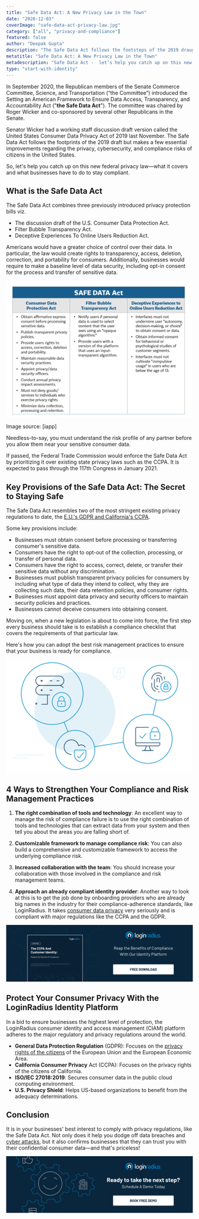 ```yaml
---
title: "Safe Data Act: A New Privacy Law in the Town"
date: "2020-12-03"
coverImage: "safe-data-act-privacy-law.jpg"
category: ["all", "privacy-and-compliance"]
featured: false
author: "Deepak Gupta"
description: "The Safe Data Act follows the footsteps of the 2019 draught, but makes a few major changes to the threats of people in the United States to privacy, cybersecurity, and compliance."
metatitle: "Safe Data Act: A New Privacy Law in the Town"
metadescription: "Safe Data Act -  let’s help you catch up on this new federal privacy law. Find out its key provisions for Americans  and what businesses have to do to stay compliant."
type: "start-with-identity"
---
```


In September 2020, the Republican members of the Senate Commerce Committee, Science, and Transportation (“the Committee”) introduced the Setting an American Framework to Ensure Data Access, Transparency, and Accountability Act ("**the Safe Data Act**"). The committee was chaired by Roger Wicker and co-sponsored by several other Republicans in the Senate.

Senator Wicker had a working staff discussion draft version called the United States Consumer Data Privacy Act of 2019 last November. The Safe Data Act follows the footprints of the 2019 draft but makes a few essential improvements regarding the privacy, cybersecurity, and compliance risks of citizens in the United States.

So, let's help you catch up on this new federal privacy law—what it covers and what businesses have to do to stay compliant.

## What is the Safe Data Act

The Safe Data Act combines three previously introduced privacy protection bills viz.

- The discussion draft of the U.S. Consumer Data Protection Act.
- Filter Bubble Transparency Act.
- Deceptive Experiences To Online Users Reduction Act.

Americans would have a greater choice of control over their data. In particular, the law would create rights to transparency, access, deletion, correction, and portability for consumers. Additionally, businesses would require to make a baseline level of data security, including opt-in consent for the process and transfer of sensitive data.

![alt_text](safe-data-act.png "safe-data-act")

Image source: [iapp]

Needless-to-say, you must understand the risk profile of any partner before you allow them near your sensitive consumer data.

If passed, the Federal Trade Commission would enforce the Safe Data Act by prioritizing it over existing state privacy laws such as the CCPA. It is expected to pass through the 117th Congress in January 2021.

## Key Provisions of the Safe Data Act: The Secret to Staying Safe

The Safe Data Act resembles two of the most stringent existing privacy regulations to date, the [E.U.'s GDPR and California's CCPA](https://www.loginradius.com/blog/2019/09/ccpa-vs-gdpr-the-compliance-war/).

Some key provisions include:

- Businesses must obtain consent before processing or transferring consumer's sensitive data.
- Consumers have the right to opt-out of the collection, processing, or transfer of personal data.
- Consumers have the right to access, correct, delete, or transfer their sensitive data without any discrimination.
- Businesses must publish transparent privacy policies for consumers by including what type of data they intend to collect, why they are collecting such data, their data retention policies, and consumer rights.
- Businesses must appoint data privacy and security officers to maintain security policies and practices.
- Businesses cannot deceive consumers into obtaining consent.

Moving on, when a new legislation is about to come into force, the first step every business should take is to establish a compliance checklist that covers the requirements of that particular law.

Here's how you can adopt the best risk management practices to ensure that your business is ready for compliance.

![protect-your-consumer-privacy-with-loginradius](protect-your-consumer-privacy-with-loginradius.png)

## 4 Ways to Strengthen Your Compliance and Risk Management Practices

1. **The right combination of tools and technology**: An excellent way to manage the risk of compliance failure is to use the right combination of tools and technologies that can extract data from your system and then tell you about the areas you are falling short of.

2. **Customizable framework to manage compliance risk**: You can also build a comprehensive and customizable framework to access the underlying compliance risk.

3. **Increased collaboration with the team**: You should increase your collaboration with those involved in the compliance and risk management teams.

4. **Approach an already compliant identity provider**: Another way to look at this is to get the job done by onboarding providers who are already big names in the industry for their compliance-adherence standards, like LoginRadius. It takes [consumer data privacy](https://www.loginradius.com/blog/2020/06/consumer-data-privacy-security/) very seriously and is compliant with major regulations like the CCPA and the GDPR.

[![WP-The-CCPA-and-Customer-Identity-Reaping-the-Benefits-of-Compliance](WP-The-CCPA-and-Customer-Identity-Reaping-the-Benefits-of-Compliance.png)](https://www.loginradius.com/resource/the-ccpa-and-customer-identity/)

## Protect Your Consumer Privacy With the LoginRadius Identity Platform

In a bid to ensure businesses the highest level of protection, the LoginRadius consumer identity and access management (CIAM) platform adheres to the major regulatory and privacy regulations around the world.

- **General Data Protection Regulation** (GDPR): Focuses on the [privacy rights of the citizens](https://www.loginradius.com/gdpr-and-privacy/) of the European Union and the European Economic Area.
- **California Consumer Privacy** Act (CCPA): Focuses on the privacy rights of the citizens of California.
- **ISO/IEC 27018:2019**: Secures consumer data in the public cloud computing environment.
- **U.S. Privacy Shield**: Helps US-based organizations to benefit from the adequacy determinations.

## Conclusion

It is in your businesses' best interest to comply with privacy regulations, like the Safe Data Act. Not only does it help you dodge off data breaches and [cyber attacks](https://www.loginradius.com/blog/2019/10/cybersecurity-attacks-business/), but it also confirms businesses that they can trust you with their confidential consumer data—and that's priceless!

[![book-a-demo-loginradius](../assets/book-a-demo-loginradius.png)](https://www.loginradius.com/book-a-demo/)
